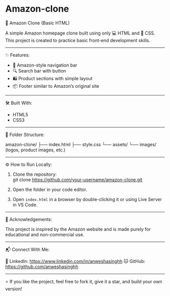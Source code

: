 # Amazon-clone

🛒 Amazon Clone (Basic HTML)

A simple Amazon homepage clone built using only 💻 HTML and 🎨 CSS. This project is created to practice basic front-end development skills.

---

✨ Features:
- 🧭 Amazon-style navigation bar
- 🔍 Search bar with button
- 🛍️ Product sections with simple layout
- 📦 Footer similar to Amazon’s original site

---

🛠️ Built With:
- HTML5
- CSS3

---

📁 Folder Structure:

amazon-clone/
├── index.html
├── style.css
└── assets/
    └── images/ (logos, product images, etc.)

---

⚙️ How to Run Locally:

1. Clone the repository:  
   git clone https://github.com/your-username/amazon-clone.git

2. Open the folder in your code editor.

3. Open `index.html` in a browser by double-clicking it or using Live Server in VS Code.

---

📌 Acknowledgements:

This project is inspired by the Amazon website and is made purely for educational and non-commercial use.

---

📬 Connect With Me:

🔗 LinkedIn: https://www.linkedin.com/in/anweshasinghh
🐱 GitHub: https://github.com/anweshasinghh

---

⭐ If you like the project, feel free to fork it, give it a star, and build your own version!
